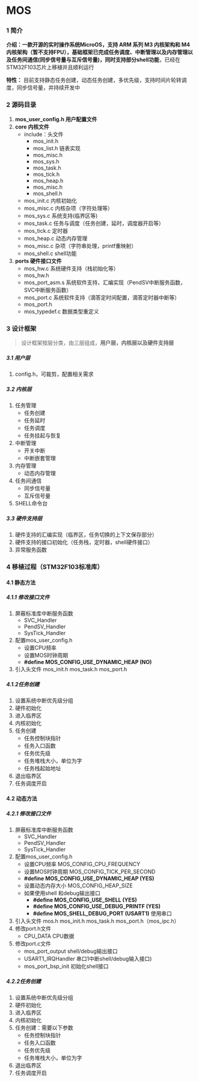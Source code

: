 # MOS

### 1 简介

**介绍：**一款开源的实时操作系统MicroOS，支持 ARM 系列 M3 内核架构和 M4 内核架构（暂不支持FPU），基础框架已完成**任务调度、中断管理以及内存管理以及任务间通信(同步信号量与互斥信号量)，同时支持部分shell功能**，已经在STM32F103芯片上移植并且顺利运行

**特性：** 目前支持静态任务创建，动态任务创建，多优先级，支持时间片轮转调度，同步信号量，并持续开发中

### 2 源码目录

1. **mos_user_config.h  用户配置文件**
2. **core 内核文件**
   - include：头文件
     - mos_init.h
     - mos_list.h 链表实现
     - mos_misc.h
     - mos_sys.h
     - mos_task.h
     - mos_tick.h
     - mos_heap.h
     - mos_misc.h
     - mos_shell.h
   - mos_init.c       内核初始化
   - mos_misc.c    内核杂项（字符处理等）
   - mos_sys.c       系统支持(临界区等)
   - mos_task.c     任务与调度（任务创建，延时，调度器开启等）
   - mos_tick.c      定时器
   - mos_heap.c   动态内存管理
   - mos_misc.c   杂项（字符串处理，printf重映射）
   - mos_shell.c   shell功能 
3. **ports  硬件接口文件**
   - mos_hw.c 	系统硬件支持（栈初始化等）
   - mos_hw.h 
   - mos_port_asm.s 系统软件支持，汇编实现（PendSV中断服务函数，SVC中断服务函数）
   - mos_port.c  系统软件支持（滴答定时间配置，滴答定时器中断等）
   - mos_port.h
   - mos_typedef.c  数据类型重定义

### 3 设计框架

> 设计框架按层分类，由三层组成，**用户层，内核层以及硬件支持层**

##### 3.1 用户层

1. config.h，可裁剪，配置相关需求

##### 3.2 内核层

1. 任务管理
   - 任务创建
   - 任务延时
   - 任务调度
   - 任务挂起与恢复
2. 中断管理
   - 开关中断
   - 中断嵌套管理
3. 内存管理
   - 动态内存管理
4. 任务间通信
   - 同步信号量
   - 互斥信号量
5. SHELL命令台

##### 3.3 硬件支持层

1. 硬件支持的汇编实现（临界区，任务切换的上下文保存部分）
2. 硬件支持的接口初始化（任务栈，定时器，shell硬件接口）
3. 异常服务函数

### 4 移植过程（STM32F103标准库）

#### 4.1 静态方法

##### 4.1.1 修改接口文件

1. 屏蔽标准库中断服务函数
   - SVC_Handler
   - PendSV_Handler
   - SysTick_Handler
2. 配置mos_user_config.h 
   - 设置CPU频率
   - 设置MOS时钟周期
   - **#define MOS_CONFIG_USE_DYNAMIC_HEAP		    (NO)**
3. 引入头文件 mos_init.h mos_task.h mos_port.h

##### 4.1.2任务创建

1. 设置系统中断优先级分组
2. 硬件初始化
3. 进入临界区
4. 内核初始化
5. 任务创建
   - 任务控制块指针
   - 任务入口函数
   - 任务优先级
   - 任务堆栈大小，单位为字
   - 任务栈起始地址
6. 退出临界区
7. 任务调度开启

#### 4.2 动态方法

##### 4.2.1 修改接口文件

1. 屏蔽标准库中断服务函数
   - SVC_Handler
   - PendSV_Handler
   - SysTick_Handler
2. 配置mos_user_config.h 
   - 设置CPU频率 MOS_CONFIG_CPU_FREQUENCY
   - 设置MOS时钟周期 MOS_CONFIG_TICK_PER_SECOND
   - **#define MOS_CONFIG_USE_DYNAMIC_HEAP		    (YES)**
   - 设置动态内存大小 MOS_CONFIG_HEAP_SIZE
   - 如果使用shell 和debug输出接口
     - **#define MOS_CONFIG_USE_SHELL                      (YES)**
     - **#define MOS_CONFIG_USE_DEBUG_PRINTF	 (YES)**
     - **#define MOS_SHELL_DEBUG_PORT                    (USART1)**   使用串口
3. 引入头文件 mos.h mos_init.h mos_task.h mos_port.h（mos_ipc.h）
4. 修改port.h文件
   - CPU_DATA CPU数据
5. 修改port.c文件
   - mos_port_output shell/debug输出接口
   - USART1_IRQHandler 串口1中断shell/debug输入接口)
   - mos_port_bsp_init 初始化shell接口

##### 4.2.2任务创建

1. 设置系统中断优先级分组
2. 硬件初始化
3. 进入临界区
4. 内核初始化
5. 任务创建：需要以下参数
   - 任务控制块指针
   - 任务入口函数
   - 任务优先级
   - 任务堆栈大小，单位为字
6. 退出临界区
7. 任务调度开启




